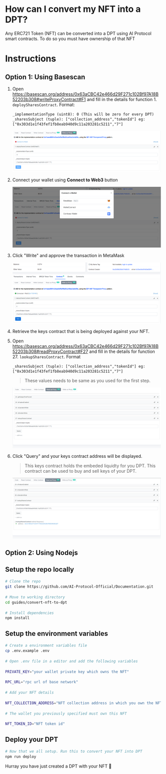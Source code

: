 # How can I convert my NFT into a DPT?
Any ERC721 Token (NFT) can be converted into a DPT using AI Protocol smart contracts. To do so you must have ownership of that NFT

# Instructions
## Option 1: Using Basescan

1. Open https://basescan.org/address/0x63aCBC42e466d29F271c102Bf97A18B52203b308#writeProxyContract#F1 and fill in the details for function 1. `deploySharesContract`. Format:
    ```
    _implementationType (uint8): 0 (This will be zero for every DPT)
    _sharesSubject (tuple): ["collection_address","tokenId"] eg: ["0x303d1e1f43fef1fb8eab940d9c11a203281c5211","7"]
    ```
    
    ![Add Details](./screenshots/1.png)

2. Connect your wallet using **Connect to Web3** button

    ![Connect Web3](./screenshots/2.png)

3. Click "Write" and approve the transaction in MetaMask

    ![Write](./screenshots/3.png)

4. Retrieve the keys contract that is being deployed against your NFT.
5. Open https://basescan.org/address/0x63aCBC42e466d29F271c102Bf97A18B52203b308#readProxyContract#F27 and fill in the details for function 27. `lookupSharesContract`. Format
    ```
    _sharesSubject (tuple): ["collection_address","tokenId"] eg: ["0x303d1e1f43fef1fb8eab940d9c11a203281c5211","7"]
    ```
    > These values needs to be same as you used for the first step.

    ![Read](./screenshots/4.png)

6. Click "Query" and your keys contract address will be displayed.
    > This keys contract holds the embeded liquidty for you DPT. This contract can be used to buy and sell keys of your DPT.

    ![query](./screenshots/5.png)

## Option 2: Using Nodejs
## Setup the repo locally
```bash
# Clone the repo
git clone https://github.com/AI-Protocol-Official/Documentation.git

# Move to working directory
cd guides/convert-nft-to-dpt

# Install dependencies
npm install
```

## Setup the environment variables

```bash
# Create a environment variables file
cp .env.example .env

# Open .env file in a editor and add the following variables

PRIVATE_KEY="your wallet private key which owns the NFT"

RPC_URL="rpc url of base network"

# Add your NFT details

NFT_COLLECTION_ADDRESS="NFT collection address in which you own the NFT"

# The wallet you previously specified must own this NFT

NFT_TOKEN_ID="NFT token id"
```


## Deploy your DPT

```bash
# Now that we all setup. Run this to convert your NFT into DPT
npm run deploy
```

Hurray you have just created a DPT with your NFT 🥳
